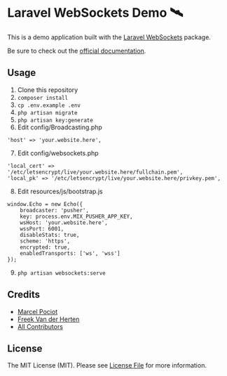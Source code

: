 # Laravel WebSockets Demo 🛰

This is a demo application built with the [Laravel WebSockets](https://github.com/beyondcode/laravel-websockets) package.

Be sure to check out the [official documentation](https://docs.beyondco.de/laravel-websockets/).

## Usage

1. Clone this repository
2. `composer install`
3. `cp .env.example .env`
4. `php artisan migrate`
5. `php artisan key:generate`
6. Edit config/Broadcasting.php
```
'host' => 'your.website.here',
```
7. Edit config/websockets.php
```
'local_cert' => '/etc/letsencrypt/live/your.website.here/fullchain.pem',
'local_pk' => '/etc/letsencrypt/live/your.website.here/privkey.pem',
```
8. Edit resources/js/bootstrap.js
```
window.Echo = new Echo({
    broadcaster: 'pusher',
    key: process.env.MIX_PUSHER_APP_KEY,
    wsHost: 'your.website.here',
    wssPort: 6001,
    disableStats: true,
    scheme: 'https',
    encrypted: true,
    enabledTransports: ['ws', 'wss']
});
```
9. `php artisan websockets:serve` 
## Credits

- [Marcel Pociot](https://github.com/mpociot)
- [Freek Van der Herten](https://github.com/freekmurze)
- [All Contributors](../../contributors)

## License

The MIT License (MIT). Please see [License File](LICENSE.md) for more information.

